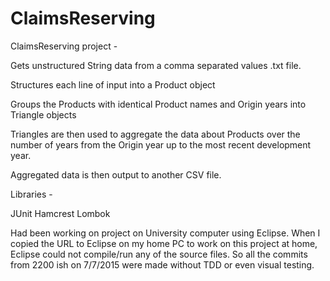# ClaimsReserving


ClaimsReserving project -

  Gets unstructured String data from a comma separated values .txt file.

  Structures each line of input into a Product object

  Groups the Products with identical Product names and Origin years into Triangle objects

  Triangles are then used to aggregate the data about Products over the number of years from the Origin year up to the     most recent development year.

  Aggregated data is then output to another CSV file.


Libraries -

  JUnit
  Hamcrest
  Lombok 



Had been working on project on University computer using Eclipse. When I copied the URL to Eclipse on my home PC to work on this project at home, Eclipse could not compile/run any of the source files.
So all the commits from 2200 ish on 7/7/2015 were made without TDD or even visual testing.
